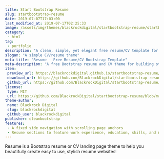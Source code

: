 ```yaml
---
title: Start Bootstrap Resume
slug: startbootstrap-resume
date: 2019-07-07T17:03:00
last_modified_at: 2019-07-17T02:25:33
image: /assets/img/themes/blackrockdigital/startbootstrap-resume/startbootstrap-resume-preview.jpg
category:
 - html
tag:
 - portfolio
description: "A clean, simple, yet elegant free resume/CV template for Bootstrap 4"
slogan: "A simple CV/resume theme"
meta-title: "Resume - Free Resume/CV Bootstrap Template"
meta-description: "A free Bootstrap resume and CV theme for building stylish webpages. All Start Bootstrap templates are free to download and open source."
item:
 preview_url: https://blackrockdigital.github.io/startbootstrap-resume/
 download_url: https://github.com/BlackrockDigital/startbootstrap-resume/archive/gh-pages.zip
 github_url: https://github.com/BlackrockDigital/startbootstrap-resume/archive/gh-pages.zip
license:
 type: MIT
 url: https://github.com/BlackrockDigital/startbootstrap-resume/blob/master/LICENSE
theme-author:
 name: Blackrock Digital
 slug: blackrockdigital
 github_user: blackrockdigital
publisher: cleanbootstrap
features:
 - A fixed side navigation with scrolling page anchors
 - Resume sections to feature work experience, education, skills, and more!
---
```

Resume is a Bootstrap resume or CV landing page theme to help you beautifully create easy to use, stylish resume websites!
